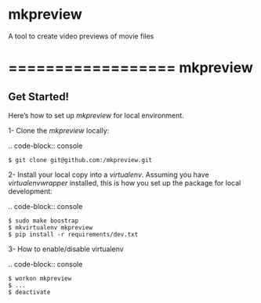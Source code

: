 # mkpreview
A tool to create video previews of movie files

==================
mkpreview
==================



Get Started!
------------
Here’s how to set up *mkpreview* for local environment.

1- Clone the *mkpreview* locally:

.. code-block:: console

    $ git clone git@github.com:/mkpreview.git

2- Install your local copy into a *virtualenv*. Assuming you have *virtualenvwrapper* installed, this is how you set up the package for local development:

.. code-block:: console

    $ sudo make boostrap
    $ mkvirtualenv mkpreview
    $ pip install -r requirements/dev.txt

3- How to enable/disable virtualenv

.. code-block:: console

    $ workon mkpreview
    $ ...
    $ deactivate
